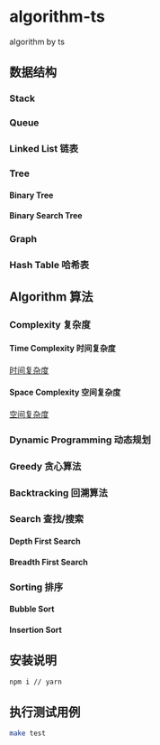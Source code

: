 # algorithm-ts

algorithm by ts

## 数据结构

### Stack

### Queue

### Linked List 链表

### Tree

#### Binary Tree

#### Binary Search Tree

### Graph

### Hash Table 哈希表

## Algorithm 算法

### Complexity 复杂度

#### Time Complexity 时间复杂度

[时间复杂度](lib/algorithm/README.zh-CN.md#一时间复杂度)

#### Space Complexity 空间复杂度

[空间复杂度](lib/algorithm/README.zh-CN.md#一空间复杂度)

### Dynamic Programming 动态规划

### Greedy 贪心算法

### Backtracking 回溯算法

### Search 查找/搜索

#### Depth First Search

#### Breadth First Search

### Sorting 排序

#### Bubble Sort

#### Insertion Sort

## 安装说明

```bash
npm i // yarn
```

## 执行测试用例

```bash
make test
```
